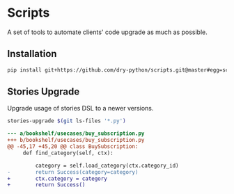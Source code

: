 # Scripts

A set of tools to automate clients' code upgrade as much as possible.

## Installation

```bash
pip install git+https://github.com/dry-python/scripts.git@master#egg=scripts
```

## Stories Upgrade

Upgrade usage of stories DSL to a newer versions.

```bash
stories-upgrade $(git ls-files '*.py')
```

```diff
--- a/bookshelf/usecases/buy_subscription.py
+++ b/bookshelf/usecases/buy_subscription.py
@@ -45,17 +45,20 @@ class BuySubscription:
     def find_category(self, ctx):

         category = self.load_category(ctx.category_id)
-        return Success(category=category)
+        ctx.category = category
+        return Success()
```
